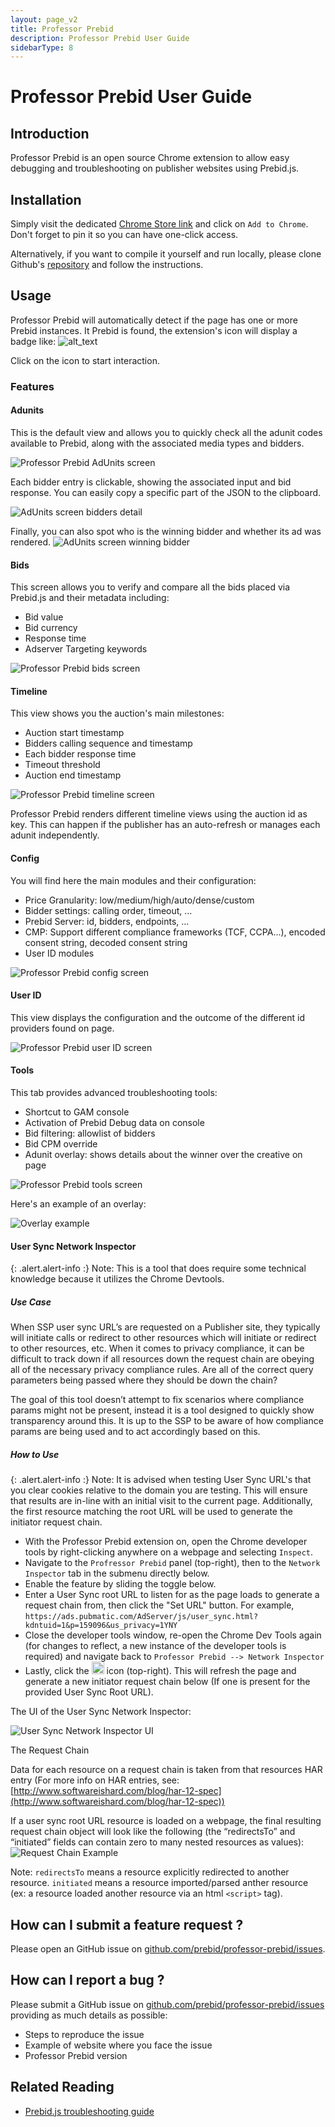 ```yaml
---
layout: page_v2
title: Professor Prebid
description: Professor Prebid User Guide
sidebarType: 8
---
```


# Professor Prebid User Guide

## Introduction

Professor Prebid is an open source Chrome extension to allow easy debugging and troubleshooting on publisher websites using Prebid.js.

## Installation

Simply visit the dedicated [Chrome Store link](https://chrome.google.com/webstore/detail/professor-prebid-v02/kdnllijdimhbledmfdbljampcdphcbdc) and click on `Add to Chrome`. Don't forget to pin it so you can have one-click access.

Alternatively, if you want to compile it yourself and run locally, please clone Github's [repository](https://github.com/prebid/professor-prebid) and follow the instructions.

## Usage

Professor Prebid will automatically detect if the page has one or more Prebid instances. It Prebid is found, the extension's icon will display a badge like: ![alt_text](/assets/images/tools/professor-prebid-icon.png)

Click on the icon to start interaction.

### Features

#### Adunits

This is the default view and allows you to quickly check all the adunit codes available to Prebid, along with the associated media types and bidders.

![Professor Prebid AdUnits screen](/assets/images/tools/professor-prebid-2.png)

Each bidder entry is clickable, showing the associated input and bid response. You can easily copy a specific part of the JSON to the clipboard.

![AdUnits screen bidders detail](/assets/images/tools/professor-prebid-3.png)

Finally, you can also spot who is the winning bidder and whether its ad was rendered.
![AdUnits screen winning bidder](/assets/images/tools/professor-prebid-4.png)

#### Bids

This screen allows you to verify and compare all the bids placed via Prebid.js and their metadata including:

* Bid value
* Bid currency
* Response time
* Adserver Targeting keywords

![Professor Prebid bids screen](/assets/images/tools/professor-prebid-5.png)

#### Timeline

This view shows you the auction's main milestones:

* Auction start timestamp
* Bidders calling sequence and timestamp
* Each bidder response time
* Timeout threshold
* Auction end timestamp

![Professor Prebid timeline screen](/assets/images/tools/professor-prebid-6.png)

Professor Prebid renders different timeline views using the auction id as key. This can happen if the publisher has an auto-refresh or manages each adunit independently.

#### Config

You will find here the main modules and their configuration:

* Price Granularity: low/medium/high/auto/dense/custom
* Bidder settings: calling order, timeout, …
* Prebid Server: id, bidders, endpoints, …
* CMP: Support different compliance frameworks (TCF, CCPA...), encoded consent string, decoded consent string
* User ID modules

![Professor Prebid config screen](/assets/images/tools/professor-prebid-7.png)

#### User ID

This view displays the configuration and the outcome of the different id providers found on page.

![Professor Prebid user ID screen](/assets/images/tools/professor-prebid-8.png)

#### Tools

This tab provides advanced troubleshooting tools:

* Shortcut to GAM console
* Activation of Prebid Debug data on console
* Bid filtering: allowlist of bidders
* Bid CPM override
* Adunit overlay: shows details about the winner over the creative on page

![Professor Prebid tools screen](/assets/images/tools/professor-prebid-9.png)

Here's an example of an overlay:

![Overlay example](/assets/images/tools/professor-prebid-10.png)

#### User Sync Network Inspector

{: .alert.alert-info :}
Note: This is a tool that does require some technical knowledge because it utilizes the Chrome Devtools.

##### Use Case

When SSP user sync URL’s are requested on a Publisher site, they typically will initiate calls or redirect to other resources which will initiate or redirect to other resources, etc.  When it comes to privacy compliance, it can be difficult to track down if all resources down the request chain are obeying all of the necessary privacy compliance rules.  Are all of the correct query parameters being passed where they should be down the chain?

The goal of this tool doesn’t attempt to fix scenarios where compliance params might not be present, instead it is a tool designed to quickly show transparency around this. It is up to the SSP to be aware of how compliance params are being used and to act accordingly based on this.

##### How to Use

{: .alert.alert-info :}
Note: It is advised when testing User Sync URL's that you clear cookies relative to the domain you are testing. This will ensure that results are in-line with an initial visit to the current page. Additionally, the first resource matching the root URL will be used to generate the initiator request chain.

* With the Professor Prebid extension on, open the Chrome developer tools by right-clicking anywhere on a webpage and selecting `Inspect`.
* Navigate to the `Profressor Prebid` panel (top-right), then to the `Network Inspector` tab in the submenu directly below.
* Enable the feature by sliding the toggle below.
* Enter a User Sync root URL to listen for as the page loads to generate a request chain from, then click the "Set URL" button. For example, `https://ads.pubmatic.com/AdServer/js/user_sync.html?kdntuid=1&p=159096&us_privacy=1YNY`
* Close the developer tools window, re-open the Chrome Dev Tools again (for changes to reflect, a new instance of the developer tools is required) and navigate back to `Professor Prebid --> Network Inspector`
* Lastly, click the <img width="20" src="/assets/images/tools/professor-prebid-13.png" /> icon (top-right). This will refresh the page and generate a new initiator request chain below (If one is present for the provided User Sync Root URL).

The UI of the User Sync Network Inspector:

![User Sync Network Inspector UI](/assets/images/tools/professor-prebid-11.png)

The Request Chain 

Data for each resource on a request chain is taken from that resources HAR entry (For more info on HAR entries, see: [http://www.softwareishard.com/blog/har-12-spec](http://www.softwareishard.com/blog/har-12-spec))

If a user sync root URL resource is loaded on a webpage, the final resulting request chain object will look like the following (the “redirectsTo” and “initiated” fields can contain zero to many nested resources as values):
![Request Chain Example](/assets/images/tools/professor-prebid-12.png)

Note: `redirectsTo` means a resource explicitly redirected to another resource.  `initiated` means a resource imported/parsed anther resource (ex: a resource loaded another resource via an html `<script>` tag).

## How can I submit a feature request ?

Please open an GitHub issue on [github.com/prebid/professor-prebid/issues](https://github.com/prebid/professor-prebid/issues).

## How can I report a bug ?

Please submit a GitHub issue on [github.com/prebid/professor-prebid/issues](https://github.com/prebid/professor-prebid/issues) providing as much details as possible:

* Steps to reproduce the issue
* Example of website where you face the issue
* Professor Prebid version

## Related Reading

* [Prebid.js troubleshooting guide](/troubleshooting/troubleshooting-guide.html)
